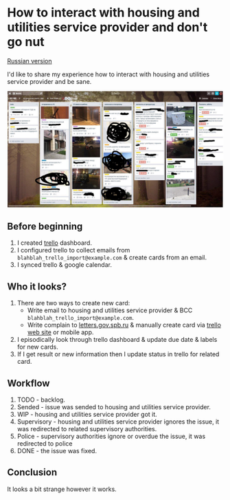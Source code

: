 # How to interact with housing and utilities service provider and don't go nut

[Russian version](how-to-mange-tasks.md)

I'd like to share my experience how to interact with housing and utilities service provider and be sane.

![manage it](assets/uk.jpg?raw=true "manage it")
 
## Before beginning

1. I created [trello](https://trello.com) dashboard.
2. I configured trello to collect emails from `blahblah_trello_import@example.com` & create cards from an email. 
3. I synced trello & google calendar.
 
## Who it looks?
 
1. There are two ways to create new card: 
    * Write email to housing and utilities service provider & BCC `blahblah_trello_import@example.com`. 
    * Write complain to [letters.gov.spb.ru](https://letters.gov.spb.ru/) & manually create card via [trello web site](https://trello.com) or mobile app.
2. I episodically look through trello dashboard & update due date & labels for new cards. 
3. If I get result or new information then I update status in trello for related card. 
 
## Workflow

1. TODO - backlog.
2. Sended - issue was sended to housing and utilities service provider.
3. WIP - housing and utilities service provider got it. 
4. Supervisory - housing and utilities service provider ignores the issue, it was redirected to related supervisory authorities.
5. Police - supervisory authorities ignore or overdue the issue, it was redirected to police
6. DONE - the issue was fixed.

## Conclusion

It looks a bit strange however it works.
